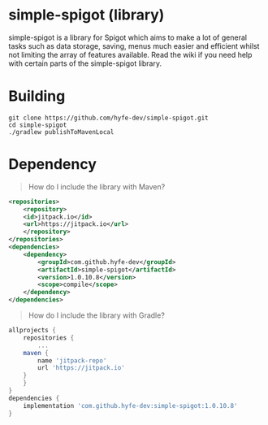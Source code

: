 # simple-spigot (library)

simple-spigot is a library for Spigot which aims to make a lot of general tasks such as data storage, saving, menus much easier and efficient whilst not limiting the array of features available. Read the wiki if you need help with certain parts of the simple-spigot library.

# Building
```shell
git clone https://github.com/hyfe-dev/simple-spigot.git
cd simple-spigot
./gradlew publishToMavenLocal
```

# Dependency

> How do I include the library with Maven?
```xml
<repositories>
    <repository>
	<id>jitpack.io</id>
	<url>https://jitpack.io</url>
    </repository>
</repositories>
<dependencies>
    <dependency>
        <groupId>com.github.hyfe-dev</groupId>
        <artifactId>simple-spigot</artifactId>
        <version>1.0.10.8</version>
        <scope>compile</scope>
    </dependency>
</dependencies>
```

> How do I include the library with Gradle?
```gradle
allprojects {
    repositories {
        ...
	maven { 
	    name 'jitpack-repo'
	    url 'https://jitpack.io' 
	}
    }
}
dependencies {
    implementation 'com.github.hyfe-dev:simple-spigot:1.0.10.8'
}
```
